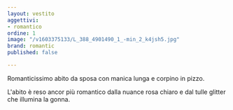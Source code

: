 ```yaml
---
layout: vestito
aggettivi:
- romantico
ordine: 1
image: "/v1603375133/L_388_4901490_1_-min_2_k4jsh5.jpg"
brand: romantic
published: false

---
```

Romanticissimo abito da sposa con manica lunga e corpino in pizzo.

L'abito è reso ancor più romantico dalla nuance rosa chiaro e dal tulle glitter che illumina la gonna.